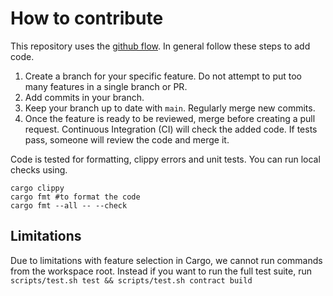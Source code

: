 # How to contribute

This repository uses the [github flow](https://guides.github.com/introduction/flow/). In general follow these steps to
add code.

1. Create a branch for your specific feature. Do not attempt to put too many features in a single branch or PR.
2. Add commits in your branch.
3. Keep your branch up to date with `main`. Regularly merge new commits.
4. Once the feature is ready to be reviewed, merge before creating a pull request. Continuous Integration (CI) will check the added code. If tests pass, someone will review the code and merge it.

Code is tested for formatting, clippy errors and unit tests. You can run local checks using.

```shell
cargo clippy
cargo fmt #to format the code
cargo fmt --all -- --check
```

## Limitations

Due to limitations with feature selection in Cargo, we cannot run commands from the workspace root. Instead if you want
to run the full test suite, run `scripts/test.sh test && scripts/test.sh contract build`


